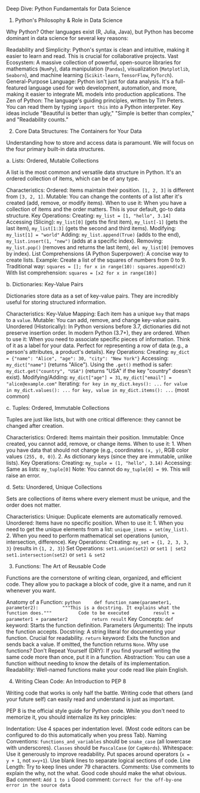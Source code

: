 Deep Dive: Python Fundamentals for Data Science

1.  Python's Philosophy & Role in Data Science

Why Python? Other languages exist (R, Julia, Java), but Python has
become dominant in data science for several key reasons:

Readability and Simplicity: Python's syntax is clean and intuitive,
making it easier to learn and read. This is crucial for collaborative
projects. Vast Ecosystem: A massive collection of powerful, open-source
libraries for mathematics (`NumPy`), data manipulation (`Pandas`),
visualization (`Matplotlib`, `Seaborn`), and machine learning
(`Scikit-learn`, `TensorFlow`, `PyTorch`). General-Purpose Language:
Python isn't just for data analysis. It's a full-featured language used
for web development, automation, and more, making it easier to integrate
ML models into production applications. The Zen of Python: The
language's guiding principles, written by Tim Peters. You can read them
by typing `import this` into a Python interpreter. Key ideas include
"Beautiful is better than ugly," "Simple is better than complex," and
"Readability counts."

2.  Core Data Structures: The Containers for Your Data

Understanding how to store and access data is paramount. We will focus
on the four primary built-in data structures.

a.  Lists: Ordered, Mutable Collections

A list is the most common and versatile data structure in Python. It's
an ordered collection of items, which can be of any type.

Characteristics: Ordered: Items maintain their position. `[1, 2, 3]` is
different from `[3, 2, 1]`. Mutable: You can change the contents of a
list after it's created (add, remove, or modify items). When to use it:
When you have a collection of items and the order matters. This is your
default, go-to data structure. Key Operations: Creating:
`my_list = [1, "hello", 3.14]` Accessing (Slicing): `my_list[0]` (gets
the first item), `my_list[-1]` (gets the last item), `my_list[1:3]`
(gets the second and third items). Modifying: `my_list[1] = "world"`
Adding: `my_list.append(True)` (adds to the end),
`my_list.insert(1, "new")` (adds at a specific index). Removing:
`my_list.pop()` (removes and returns the last item), `del my_list[0]`
(removes by index). List Comprehensions (A Python Superpower): A concise
way to create lists. Example: Create a list of the squares of numbers
from 0 to 9. Traditional way:
`squares = []; for x in range(10): squares.append(x2)` With list
comprehension: `squares = [x2 for x in range(10)]`

b.  Dictionaries: Key-Value Pairs

Dictionaries store data as a set of key-value pairs. They are incredibly
useful for storing structured information.

Characteristics: Key-Value Mapping: Each item has a unique `key` that
maps to a `value`. Mutable: You can add, remove, and change key-value
pairs. Unordered (Historically): In Python versions before 3.7,
dictionaries did not preserve insertion order. In modern Python (3.7+),
they are ordered. When to use it: When you need to associate specific
pieces of information. Think of it as a label for your data. Perfect for
representing a row of data (e.g., a person's attributes, a product's
details). Key Operations: Creating:
`my_dict = {"name": "Alice", "age": 30, "city": "New York"}` Accessing:
`my_dict["name"]` (returns "Alice"). Using the `.get()` method is safer:
`my_dict.get("country", "USA")` (returns "USA" if the key "country"
doesn't exist). Modifying/Adding: `my_dict["age"] = 31`,
`my_dict["email"] = "alice@example.com"` Iterating:
`for key in my_dict.keys(): ...` `for value in my_dict.values(): ...`
`for key, value in my_dict.items(): ...` (most common)

c.  Tuples: Ordered, Immutable Collections

Tuples are just like lists, but with one critical difference: they
cannot be changed after creation.

Characteristics: Ordered: Items maintain their position. Immutable: Once
created, you cannot add, remove, or change items. When to use it: 1.
When you have data that should not change (e.g., coordinates `(x, y)`,
RGB color values `(255, 0, 0)`). 2. As dictionary keys (since they are
immutable, unlike lists). Key Operations: Creating:
`my_tuple = (1, "hello", 3.14)` Accessing: Same as lists: `my_tuple[0]`
Note: You cannot do `my_tuple[0] = 99`. This will raise an error.

d.  Sets: Unordered, Unique Collections

Sets are collections of items where every element must be unique, and
the order does not matter.

Characteristics: Unique: Duplicate elements are automatically removed.
Unordered: Items have no specific position. When to use it: 1. When you
need to get the unique elements from a list:
`unique_items = set(my_list)`. 2. When you need to perform mathematical
set operations (union, intersection, difference). Key Operations:
Creating: `my_set = {1, 2, 3, 3, 3}` (results in `{1, 2, 3}`) Set
Operations: `set1.union(set2)` or `set1 | set2`
`set1.intersection(set2)` or `set1 & set2`

3.  Functions: The Art of Reusable Code

Functions are the cornerstone of writing clean, organized, and efficient
code. They allow you to package a block of code, give it a name, and run
it whenever you want.

Anatomy of a Function:
`python     def function_name(parameter1, parameter2):         """This is a docstring. It explains what the function does."""          Code to be executed         result = parameter1 + parameter2         return result`
Key Concepts: `def` keyword: Starts the function definition. Parameters
(Arguments): The inputs the function accepts. Docstring: A string
literal for documenting your function. Crucial for readability. `return`
keyword: Exits the function and sends back a value. If omitted, the
function returns `None`. Why use functions? Don't Repeat Yourself (DRY):
If you find yourself writing the same code more than once, put it in a
function. Abstraction: You can use a function without needing to know
the details of its implementation. Readability: Well-named functions
make your code read like plain English.

4.  Writing Clean Code: An Introduction to PEP 8

Writing code that works is only half the battle. Writing code that
others (and your future self) can easily read and understand is just as
important.

PEP 8 is the official style guide for Python code. While you don't need
to memorize it, you should internalize its key principles:

Indentation: Use 4 spaces per indentation level. (Most code editors can
be configured to do this automatically when you press Tab). Naming
Conventions: `functions_and_variables` should be `snake_case` (all
lowercase with underscores). `Classes` should be `PascalCase` (or
`CapWords`). Whitespace: Use it generously to improve readability. Put
spaces around operators (`x = y + 1`, not `x=y+1`). Use blank lines to
separate logical sections of code. Line Length: Try to keep lines under
79 characters. Comments: Use comments to explain the why, not the what.
Good code should make the what obvious. Bad comment: `Add 1 to i` Good
comment: `Correct for the off-by-one error in the source data`
